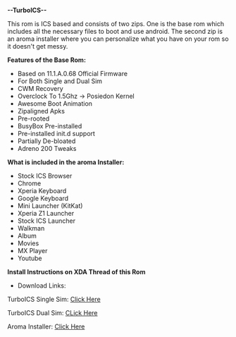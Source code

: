 **--TurboICS--**

This rom is ICS based and consists of two zips. One is the base rom which includes all the necessary files to boot and use android. The second zip is an aroma installer where you can personalize what you have on your rom so it doesn't get messy.

**Features of the Base Rom:**

- Based on 11.1.A.0.68 Official Firmware
- For Both Single and Dual Sim
- CWM Recovery
- Overclock To 1.5Ghz -> Posiedon Kernel
- Awesome Boot Animation
- Zipaligned Apks
- Pre-rooted
- BusyBox Pre-installed
- Pre-installed init.d support
- Partially De-bloated
- Adreno 200 Tweaks

**What is included in the aroma Installer:**

- Stock ICS Browser
- Chrome
- Xperia Keyboard
- Google Keyboard
- Mini Launcher (KitKat)
- Xperia Z1 Launcher
- Stock ICS Launcher
- Walkman
- Album
- Movies
- MX Player
- Youtube

**Install Instructions on XDA Thread of this Rom**

- Download Links:

TurboICS Single Sim: [Click Here](http://d-h.st/GiU)

TurboICS Dual Sim: [CLick Here](http://d-h.st/QoK)

Aroma Installer: [Click Here](http://d-h.st/gXL)
